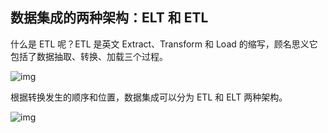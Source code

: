 ## 数据集成的两种架构：ELT 和 ETL

什么是 ETL 呢？ETL 是英文 Extract、Transform 和 Load 的缩写，顾名思义它包括了数据抽取、转换、加载三个过程。

![img](https://static001.geekbang.org/resource/image/bd/f7/bd39e4f480f92a1794ccc43f51acf9f7.png)

根据转换发生的顺序和位置，数据集成可以分为 ETL 和 ELT 两种架构。

![img](https://static001.geekbang.org/resource/image/90/c2/90df6593871fa5974e744907bb145bc2.jpg)

